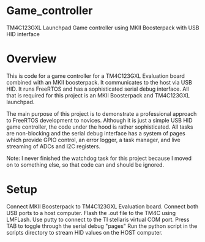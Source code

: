 # Game_controller
TM4C123GXL Launchpad Game controller using MKII Boosterpack with USB HID interface

# Overview
This is code for a game controller for a TM4C123GXL Evaluation board combined with an MKII boosterpack. It communicates to the host via USB HID. 
It runs FreeRTOS and has a sophisticated serial debug interface. All that is required for this project is an MKII Boosterpack and TM4C123GXL launchpad.

The main purpose of this project is to demonstrate a professional approach to FreeRTOS development to novices. Although it is just a simple USB HID game controller, 
the code under the hood is rather sophisticated. All tasks are non-blocking and the serial debug interface has a system of pages which provide GPIO control,
an error logger, a task manager, and live streaming of ADCs and I2C registers.  

Note: I never finished the watchdog task for this project because I moved on to something else, so that code can and should be ignored.

# Setup
Connect MKII Boosterpack to TM4C123GXL Evaluation board. 
Connect both USB ports to a host computer. 
Flash the .out file to the TM4C using LMFLash. 
Use putty to connect to the TI stellaris virtual COM port. 
Press TAB to toggle through the serial debug "pages"
Run the python script in the scripts directory to stream HID values on the HOST computer. 

